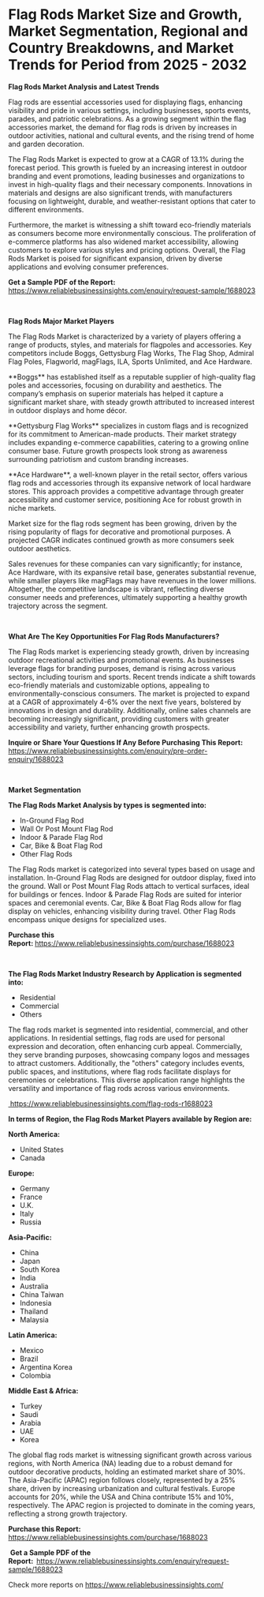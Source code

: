 <p><h1>Flag Rods Market Size and Growth, Market Segmentation, Regional and Country Breakdowns, and Market Trends for Period from 2025 -  2032</h1></p><p><strong>Flag Rods Market Analysis and Latest Trends</strong></p>
<p><p>Flag rods are essential accessories used for displaying flags, enhancing visibility and pride in various settings, including businesses, sports events, parades, and patriotic celebrations. As a growing segment within the flag accessories market, the demand for flag rods is driven by increases in outdoor activities, national and cultural events, and the rising trend of home and garden decoration.</p><p>The Flag Rods Market is expected to grow at a CAGR of 13.1% during the forecast period. This growth is fueled by an increasing interest in outdoor branding and event promotions, leading businesses and organizations to invest in high-quality flags and their necessary components. Innovations in materials and designs are also significant trends, with manufacturers focusing on lightweight, durable, and weather-resistant options that cater to different environments.</p><p>Furthermore, the market is witnessing a shift toward eco-friendly materials as consumers become more environmentally conscious. The proliferation of e-commerce platforms has also widened market accessibility, allowing customers to explore various styles and pricing options. Overall, the Flag Rods Market is poised for significant expansion, driven by diverse applications and evolving consumer preferences.</p></p>
<p><strong>Get a Sample PDF of the Report:&nbsp;</strong> <a href="https://www.reliablebusinessinsights.com/enquiry/request-sample/1688023?utm_campaign=2302&utm_medium=2&utm_source=Github&utm_content=ia&utm_term=04042025&utm_id=flag-rods">https://www.reliablebusinessinsights.com/enquiry/request-sample/1688023</a></p>
<p>&nbsp;</p>
<p><strong>Flag Rods Major Market Players</strong></p>
<p><p>The Flag Rods Market is characterized by a variety of players offering a range of products, styles, and materials for flagpoles and accessories. Key competitors include Boggs, Gettysburg Flag Works, The Flag Shop, Admiral Flag Poles, Flagworld, magFlags, ILA, Sports Unlimited, and Ace Hardware. </p><p>**Boggs** has established itself as a reputable supplier of high-quality flag poles and accessories, focusing on durability and aesthetics. The company’s emphasis on superior materials has helped it capture a significant market share, with steady growth attributed to increased interest in outdoor displays and home décor.</p><p>**Gettysburg Flag Works** specializes in custom flags and is recognized for its commitment to American-made products. Their market strategy includes expanding e-commerce capabilities, catering to a growing online consumer base. Future growth prospects look strong as awareness surrounding patriotism and custom branding increases.</p><p>**Ace Hardware**, a well-known player in the retail sector, offers various flag rods and accessories through its expansive network of local hardware stores. This approach provides a competitive advantage through greater accessibility and customer service, positioning Ace for robust growth in niche markets.</p><p>Market size for the flag rods segment has been growing, driven by the rising popularity of flags for decorative and promotional purposes. A projected CAGR indicates continued growth as more consumers seek outdoor aesthetics. </p><p>Sales revenues for these companies can vary significantly; for instance, Ace Hardware, with its expansive retail base, generates substantial revenue, while smaller players like magFlags may have revenues in the lower millions. Altogether, the competitive landscape is vibrant, reflecting diverse consumer needs and preferences, ultimately supporting a healthy growth trajectory across the segment.</p></p>
<p>&nbsp;</p>
<p><strong>What Are The Key Opportunities For Flag Rods Manufacturers?</strong></p>
<p><p>The Flag Rods market is experiencing steady growth, driven by increasing outdoor recreational activities and promotional events. As businesses leverage flags for branding purposes, demand is rising across various sectors, including tourism and sports. Recent trends indicate a shift towards eco-friendly materials and customizable options, appealing to environmentally-conscious consumers. The market is projected to expand at a CAGR of approximately 4-6% over the next five years, bolstered by innovations in design and durability. Additionally, online sales channels are becoming increasingly significant, providing customers with greater accessibility and variety, further enhancing growth prospects.</p></p>
<p><strong>Inquire or Share Your Questions If Any Before Purchasing This Report:</strong> <a href="https://www.reliablebusinessinsights.com/enquiry/pre-order-enquiry/1688023?utm_campaign=2302&utm_medium=2&utm_source=Github&utm_content=ia&utm_term=04042025&utm_id=flag-rods">https://www.reliablebusinessinsights.com/enquiry/pre-order-enquiry/1688023</a></p>
<p>&nbsp;</p>
<p><strong>Market Segmentation</strong></p>
<p><strong>The Flag Rods Market Analysis by types is segmented into:</strong></p>
<p><ul><li>In-Ground Flag Rod</li><li>Wall Or Post Mount Flag Rod</li><li>Indoor & Parade Flag Rod</li><li>Car, Bike & Boat Flag Rod</li><li>Other Flag Rods</li></ul></p>
<p><p>The Flag Rods market is categorized into several types based on usage and installation. In-Ground Flag Rods are designed for outdoor display, fixed into the ground. Wall or Post Mount Flag Rods attach to vertical surfaces, ideal for buildings or fences. Indoor & Parade Flag Rods are suited for interior spaces and ceremonial events. Car, Bike & Boat Flag Rods allow for flag display on vehicles, enhancing visibility during travel. Other Flag Rods encompass unique designs for specialized uses.</p></p>
<p><strong>Purchase this Report:&nbsp;</strong><a href="https://www.reliablebusinessinsights.com/purchase/1688023?utm_campaign=2302&utm_medium=2&utm_source=Github&utm_content=ia&utm_term=04042025&utm_id=flag-rods">https://www.reliablebusinessinsights.com/purchase/1688023</a></p>
<p>&nbsp;</p>
<p><strong>The Flag Rods Market Industry Research by Application is segmented into:</strong></p>
<p><ul><li>Residential</li><li>Commercial</li><li>Others</li></ul></p>
<p><p>The flag rods market is segmented into residential, commercial, and other applications. In residential settings, flag rods are used for personal expression and decoration, often enhancing curb appeal. Commercially, they serve branding purposes, showcasing company logos and messages to attract customers. Additionally, the "others" category includes events, public spaces, and institutions, where flag rods facilitate displays for ceremonies or celebrations. This diverse application range highlights the versatility and importance of flag rods across various environments.</p></p>
<p><a href="https://www.reliablebusinessinsights.com/flag-rods-r1688023?utm_campaign=2302&utm_medium=2&utm_source=Github&utm_content=ia&utm_term=04042025&utm_id=flag-rods">&nbsp;https://www.reliablebusinessinsights.com/flag-rods-r1688023</a></p>
<p><strong>In terms of Region, the Flag Rods Market Players available by Region are:</strong></p>
<p>
    <p> <strong> North America: </strong>
        <ul>
            <li>United States</li>
            <li>Canada</li>
        </ul>
        </p> 
    <p> <strong> Europe: </strong>
        <ul>
            <li>Germany</li>
            <li>France</li>
            <li>U.K.</li>
            <li>Italy</li>
            <li>Russia</li>
        </ul>
        </p> 
    <p> <strong> Asia-Pacific: </strong>
        <ul>
            <li>China</li>
            <li>Japan</li>
            <li>South Korea</li>
            <li>India</li>
            <li>Australia</li>
            <li>China Taiwan</li>
            <li>Indonesia</li>
            <li>Thailand</li>
            <li>Malaysia</li>
        </ul>
        </p> 
    <p> <strong> Latin America: </strong>
        <ul>
            <li>Mexico</li>
            <li>Brazil</li>
            <li>Argentina Korea</li>
            <li>Colombia</li>
        </ul>
        </p> 
    <p> <strong> Middle East & Africa: </strong>
        <ul>
            <li>Turkey</li>
            <li>Saudi</li>
            <li>Arabia</li>
            <li>UAE</li>
            <li>Korea</li>
        </ul>
    </p>
    </p>
<p><p>The global flag rods market is witnessing significant growth across various regions, with North America (NA) leading due to a robust demand for outdoor decorative products, holding an estimated market share of 30%. The Asia-Pacific (APAC) region follows closely, represented by a 25% share, driven by increasing urbanization and cultural festivals. Europe accounts for 20%, while the USA and China contribute 15% and 10%, respectively. The APAC region is projected to dominate in the coming years, reflecting a strong growth trajectory.</p></p>
<p><strong>Purchase this Report: </strong><a href="https://www.reliablebusinessinsights.com/purchase/1688023?utm_campaign=2302&utm_medium=2&utm_source=Github&utm_content=ia&utm_term=04042025&utm_id=flag-rods">https://www.reliablebusinessinsights.com/purchase/1688023</a></p>
<p>&nbsp;<strong>Get a Sample PDF of the Report:&nbsp;&nbsp;</strong><a href="https://www.reliablebusinessinsights.com/enquiry/request-sample/1688023?utm_campaign=2302&utm_medium=2&utm_source=Github&utm_content=ia&utm_term=04042025&utm_id=flag-rods">https://www.reliablebusinessinsights.com/enquiry/request-sample/1688023</a></p>
<p><strong></strong></p>
<p>Check more reports on <a href="https://www.reliablebusinessinsights.com/?utm_campaign=2302&utm_medium=2&utm_source=Github&utm_content=ia&utm_term=04042025&utm_id=flag-rods">https://www.reliablebusinessinsights.com/</a></p>